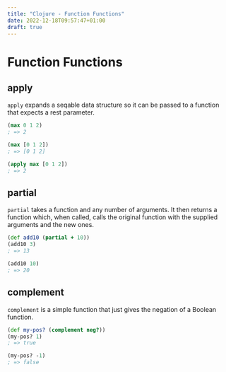 ```yaml
---
title: "Clojure - Function Functions"
date: 2022-12-18T09:57:47+01:00
draft: true
---
```


# Function Functions

## apply

`apply` expands a seqable data structure so it can be passed to a function that expects 
a rest parameter.
```clojure
(max 0 1 2)
; => 2

(max [0 1 2])
; => [0 1 2]

(apply max [0 1 2])
; => 2
```

## partial

`partial` takes a function and any number of arguments. It then returns a function which, when called, 
calls the original function with the supplied arguments and the new ones.
```clojure
(def add10 (partial + 10))
(add10 3)
; => 13

(add10 10)
; => 20
```

## complement

`complement` is a simple function that just gives the negation of a Boolean function. 
```clojure
(def my-pos? (complement neg?))
(my-pos? 1)
; => true

(my-pos? -1)
; => false
```

